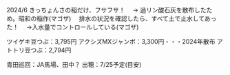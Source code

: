 2024/6 きっちょんさの稲だけ、フサフサ！
　→ 過リン酸石灰を散布したため。昭和の稲作(マゴザ)
　排水の状況を確認したら、すべて土で止水してあった！
　→入水量でコントロールしている(マゴザ)

ツイゲキ豆つぶ：3,795円
アクシズMXジャンボ：3,300円・・・2024年散布
アトトリ豆つぶ：2,794円

青田巡回：JA馬場、田中？
出穂：7/25予定(目安)